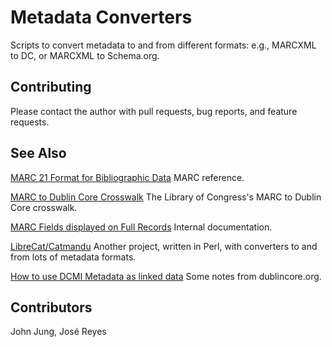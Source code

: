 # Metadata Converters

Scripts to convert metadata to and from different formats: e.g., MARCXML to DC,
or MARCXML to Schema.org. 

## Contributing

Please contact the author with pull requests, bug reports, and feature
requests.

## See Also

[MARC 21 Format for Bibliographic Data](https://www.loc.gov/marc/bibliographic/)
MARC reference. 

[MARC to Dublin Core Crosswalk](https://www.loc.gov/marc/marc2dc.html)
The Library of Congress's MARC to Dublin Core crosswalk.

[MARC Fields displayed on Full Records](https://loop.lib.uchicago.edu/documentation/ole-vufind/vufind/marc-fields-displayed-full-records/)
Internal documentation.

[LibreCat/Catmandu](https://github.com/LibreCat/Catmandu)
Another project, written in Perl, with converters to and from lots of metadata formats. 

[How to use DCMI Metadata as linked data](http://www.dublincore.org/resources/userguide/publishing_metadata/)
Some notes from dublincore.org.

## Contributors

John Jung, José Reyes
